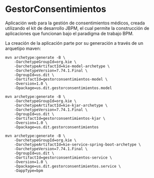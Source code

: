 # GestorConsentimientos
Aplicación web para la gestión de consentimientos médicos, creada utilizando el kit de desarrollo JBPM, el cual permite la construcción de aplicaciones que funcionan bajo el paradigma de trabajo BPM.

La creación de la aplicación parte por su generación a través de un arquetipo maven:

```shell
mvn archetype:generate -B \
	-DarchetypeGroupId=org.kie \
	-DarchetypeArtifactId=kie-model-archetype \
	-DarchetypeVersion=7.74.1.Final \
	-DgroupId=us.dit \
	-DartifactId=gestorconsentimientos-model \
	-Dversion=1.0 \
	-Dpackage=us.dit.gestorconsentimientos.model
```

```shell
mvn archetype:generate -B \
	-DarchetypeGroupId=org.kie \
	-DarchetypeArtifactId=kie-kjar-archetype \
	-DarchetypeVersion=7.74.1.Final \
	-DgroupId=us.dit \
	-DartifactId=gestorconsentimientos-kjar \
	-Dversion=1.0 \
	-Dpackage=us.dit.gestorconsentimientos
```

```shell
mvn archetype:generate -B \
	-DarchetypeGroupId=org.kie \
	-DarchetypeArtifactId=kie-service-spring-boot-archetype \
	-DarchetypeVersion=7.74.1.Final \
	-DgroupId=us.dit \
	-DartifactId=gestorconsentimientos-service \
	-Dversion=1.0 \
	-Dpackage=us.dit.gestorconsentimientos.service \
	-DappType=bpm
```

